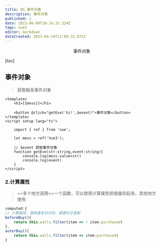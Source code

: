 ```yaml
---
title: 05.事件对象
description: 事件对象
published: 1
date: 2023-06-09T10:14:15.324Z
tags: vue3
editor: markdown
dateCreated: 2023-04-24T12:00:32.872Z
---
```


<center>事件对象</center>



[toc]





## 事件对象

> 获取触发事件对象

```vue
<template>
    <h1>{{mess}}</h1>

    <button @click="getEve('hi!',$event)">事件对象</button>
</template>
<script setup lang="ts">

    import { ref } from 'vue';

    let mess = ref('Vue3');

    // $event 获取事件对象
    function getEve(str:string,event:string){
        console.log(mess.value+str)
        console.log(event)
    }
</script>
```





### 2.计算属性

> ==多个地方调用==一个函数，可以使用计算属性把值缓存起来，其他地方使用

```js
computed:{
// 计算属性，替换重复的代码，需要时才更新
beforeBuy(){
    return this.walls.filter(item => ! item.purchased)
},
auterBuy(){
    return this.walls.filter(item => item.purchased)
}
```







